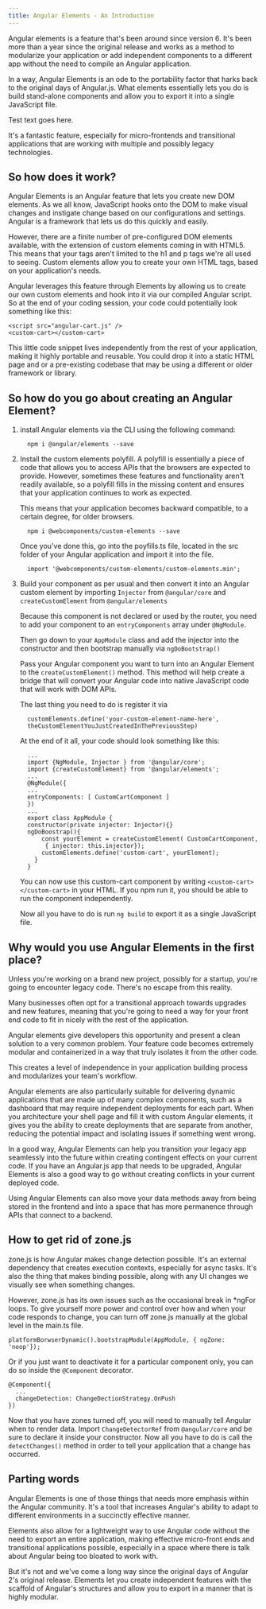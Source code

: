 ```yaml
---
title: Angular Elements - An Introduction
---
```

Angular elements is a feature that's been around since version 6. It's
been more than a year since the original release and works as a method
to modularize your application or add independent components to a
different app without the need to compile an Angular application.

In a way, Angular Elements is an ode to the portability factor that
harks back to the original days of Angular.js. What elements essentially
lets you do is build stand-alone components and allow you to export it
into a single JavaScript file.

Test text goes here. 

It's a fantastic feature, especially for micro-frontends and
transitional applications that are working with multiple and possibly
legacy technologies.

## So how does it work?

Angular Elements is an Angular feature that lets you create new DOM
elements. As we all know, JavaScript hooks onto the DOM to make visual
changes and instigate change based on our configurations and settings.
Angular is a framework that lets us do this quickly and easily.

However, there are a finite number of pre-configured DOM elements
available, with the extension of custom elements coming in with HTML5.
This means that your tags aren't limited to the h1 and p tags we're all
used to seeing. Custom elements allow you to create your own HTML tags,
based on your application's needs.

Angular leverages this feature through Elements by allowing us to create
our own custom elements and hook into it via our compiled Angular
script. So at the end of your coding session, your code could
potentially look something like this:

```
<script src="angular-cart.js" />
<custom-cart></custom-cart>
```

This little code snippet lives independently from the rest of your
application, making it highly portable and reusable. You could drop it
into a static HTML page and or a pre-existing codebase that may be using
a different or older framework or library.

## So how do you go about creating an Angular Element?

1. install Angular elements via the CLI using the following command:

   ```
     npm i @angular/elements --save
   ```
2. Install the custom elements polyfill. A polyfill is essentially a
   piece of code that allows you to access APIs that the browsers are
   expected to provide. However, sometimes these features and
   functionality aren't readily available, so a polyfill fills in the
   missing content and ensures that your application continues to work
   as expected.

   This means that your application becomes backward compatible, to a
   certain degree, for older browsers.

   ```
     npm i @webcomponents/custom-elements --save
   ```

   Once you've done this, go into the poyfills.ts file, located in the
   src folder of your Angular application and import it into the file.

   ```
     import '@webcomponents/custom-elements/custom-elements.min';
   ```
3. Build your component as per usual and then convert it into an
   Angular custom element by importing `Injector` from `@angular/core`
   and `createCustomElement` from `@angular/elements`

   Because this component is not declared or used by the router, you
   need to add your component to an `entryComponents` array under
   `@NgModule`.

   Then go down to your `AppModule` class and add the injector into the
   constructor and then bootstrap manually via `ngDoBootstrap()`

   Pass your Angular component you want to turn into an Angular Element
   to the `createCustomElement()` method. This method will help create
   a bridge that will convert your Angular code into native JavaScript
   code that will work with DOM APIs.

   The last thing you need to do is register it via

   ```
     customElements.define('your-custom-element-name-here',
     theCustomElementYouJustCreatedInThePreviousStep)
   ```

   At the end of it all, your code should look something like this:

   ```
     ...
     import {NgModule, Injector } from '@angular/core';
     import {createCustomElement} from '@angular/elements';
     ...
     @NgModule({
     ...
     entryComponents: [ CustomCartComponent ]
     })
     ...
     export class AppModule {
     constructor(private injector: Injector){}
     ngDoBoostrap(){
         const yourElement = createCustomElement( CustomCartComponent,
          { injector: this.injector});
         customElements.define('custom-cart', yourElement);
       }
     }   
   ```

   You can now use this custom-cart component by writing
   `<custom-cart></custom-cart>` in your HTML. If you npm run it, you
   should be able to run the component independently.

   Now all you have to do is run `ng build` to export it as a single
   JavaScript file.

## Why would you use Angular Elements in the first place?

Unless you're working on a brand new project, possibly for a startup,
you're going to encounter legacy code. There's no escape from this
reality.

Many businesses often opt for a transitional approach towards upgrades
and new features, meaning that you're going to need a way for your front
end code to fit in nicely with the rest of the application.

Angular elements give developers this opportunity and present a clean
solution to a very common problem. Your feature code becomes extremely
modular and containerized in a way that truly isolates it from the other
code.

This creates a level of independence in your application building
process and modularizes your team's workflow.

Angular elements are also particularly suitable for delivering dynamic
applications that are made up of many complex components, such as a
dashboard that may require independent deployments for each part. When
you architecture your shell page and fill it with custom Angular
elements, it gives you the ability to create deployments that are
separate from another, reducing the potential impact and isolating
issues if something went wrong.

In a good way, Angular Elements can help you transition your legacy app
seamlessly into the future within creating contingent effects on your
current code. If you have an Angular.js app that needs to be upgraded,
Angular Elements is also a good way to go without creating conflicts in
your current deployed code.

Using Angular Elements can also move your data methods away from being
stored in the frontend and into a space that has more permanence through
APIs that connect to a backend.

## How to get rid of zone.js

zone.js is how Angular makes change detection possible. It's an external
dependency that creates execution contexts, especially for async tasks.
It's also the thing that makes binding possible, along with any UI
changes we visually see when something changes.

However, zone.js has its own issues such as the occasional break in
*ngFor loops. To give yourself more power and control over how and when
your code responds to change, you can turn off zone.js manually at the
global level in the main.ts file.

```
platformBorwserDynamic().bootstrapModule(AppModule, { ngZone: 'noop'});  
```

Or if you just want to deactivate it for a particular component only,
you can do so inside the `@Component` decorator.

```
@Component({
  ...
  changeDetection: ChangeDectionStrategy.OnPush
})  
```

Now that you have zones turned off, you will need to manually tell
Angular when to render data. Import `ChangeDetectorRef` from
`@angular/core` and be sure to declare it inside your constructor. Now
all you have to do is call the `detectChanges()` method in order to tell
your application that a change has occurred.

## Parting words

Angular Elements is one of those things that needs more emphasis within
the Angular community. It's a tool that increases Angular's ability to
adapt to different environments in a succinctly effective manner.

Elements also allow for a lightweight way to use Angular code without
the need to export an entire application, making effective micro-front
ends and transitional applications possible, especially in a space where
there is talk about Angular being too bloated to work with.

But it's not and we've come a long way since the original days of
Angular 2's original release. Elements let you create independent
features with the scaffold of Angular's structures and allow you to
export in a manner that is highly modular.
